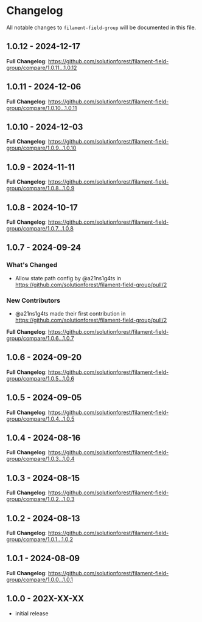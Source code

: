 # Changelog

All notable changes to `filament-field-group` will be documented in this file.

## 1.0.12 - 2024-12-17

**Full Changelog**: https://github.com/solutionforest/filament-field-group/compare/1.0.11...1.0.12

## 1.0.11 - 2024-12-06

**Full Changelog**: https://github.com/solutionforest/filament-field-group/compare/1.0.10...1.0.11

## 1.0.10 - 2024-12-03

**Full Changelog**: https://github.com/solutionforest/filament-field-group/compare/1.0.9...1.0.10

## 1.0.9 - 2024-11-11

**Full Changelog**: https://github.com/solutionforest/filament-field-group/compare/1.0.8...1.0.9

## 1.0.8 - 2024-10-17

**Full Changelog**: https://github.com/solutionforest/filament-field-group/compare/1.0.7...1.0.8

## 1.0.7 - 2024-09-24

### What's Changed

* Allow state path config by @a21ns1g4ts in https://github.com/solutionforest/filament-field-group/pull/2

### New Contributors

* @a21ns1g4ts made their first contribution in https://github.com/solutionforest/filament-field-group/pull/2

**Full Changelog**: https://github.com/solutionforest/filament-field-group/compare/1.0.6...1.0.7

## 1.0.6 - 2024-09-20

**Full Changelog**: https://github.com/solutionforest/filament-field-group/compare/1.0.5...1.0.6

## 1.0.5 - 2024-09-05

**Full Changelog**: https://github.com/solutionforest/filament-field-group/compare/1.0.4...1.0.5

## 1.0.4 - 2024-08-16

**Full Changelog**: https://github.com/solutionforest/filament-field-group/compare/1.0.3...1.0.4

## 1.0.3 - 2024-08-15

**Full Changelog**: https://github.com/solutionforest/filament-field-group/compare/1.0.2...1.0.3

## 1.0.2 - 2024-08-13

**Full Changelog**: https://github.com/solutionforest/filament-field-group/compare/1.0.1...1.0.2

## 1.0.1 - 2024-08-09

**Full Changelog**: https://github.com/solutionforest/filament-field-group/compare/1.0.0...1.0.1

## 1.0.0 - 202X-XX-XX

- initial release
